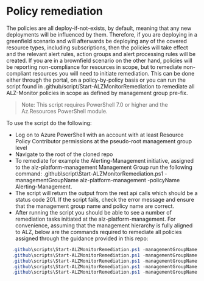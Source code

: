 # Policy remediation
The policies are all deploy-if-not-exists, by default, meaning that any new deployments will be influenced by them. Therefore, if you are deploying in a greenfield scenario and will afterwards be deploying any of the covered resource types, including subscriptions, then the policies will take effect and the relevant alert rules, action groups and alert processing rules will be created. 
If you are in a brownfield scenario on the other hand, policies will be reporting non-compliance for resources in scope, but to remediate non-compliant resources you will need to initiate remediation. This can be done either through the portal, on a policy-by-policy basis or you can run the script found in .github/script/Start-ALZMonitorRemediation to remediate all ALZ-Monitor policies in scope as defined by management group pre-fix.
> Note: This script requires PowerShell 7.0 or higher and the Az.Resources PowerShell module.

To use the script do the following:
- Log on to Azure PowerShell with an account with at least Resource Policy Contributor permissions at the pseudo-root management group level
- Navigate to the root of the cloned repo
- To remediate for example the Alerting-Management initiative, assigned to the alz-platform-management Management Group run the following command: .github\script\Start-ALZMonitorRemediation.ps1 -managementGroupName alz-platform-management -policyName Alerting-Management.
- The script will return the output from the rest api calls which should be a status code 201. If the script fails, check the error message and ensure that the management group name and policy name are correct.
- After running the script you should be able to see a number of remediation tasks initiated at the alz-platform-management.
For convenience, assuming that the management hierarchy is fully aligned to ALZ, below are the commands required to remediate all policies assigned through the guidance provided in this repo:

```powershell
  .github\scripts\Start-ALZMonitorRemediation.ps1 -managementGroupName alz-platform-management -policyName Alerting-Management
  .github\scripts\Start-ALZMonitorRemediation.ps1 -managementGroupName alz-platform-connectivity -policyName Alerting-Connectivity
  .github\scripts\Start-ALZMonitorRemediation.ps1 -managementGroupName alz-platform-identity -policyName Alerting-Identity
  .github\scripts\Start-ALZMonitorRemediation.ps1 -managementGroupName alz-landingzones -policyName Alerting-LandingZone
  .github\scripts\Start-ALZMonitorRemediation.ps1 -managementGroupName alz -policyName Alerting-ServiceHealth
```